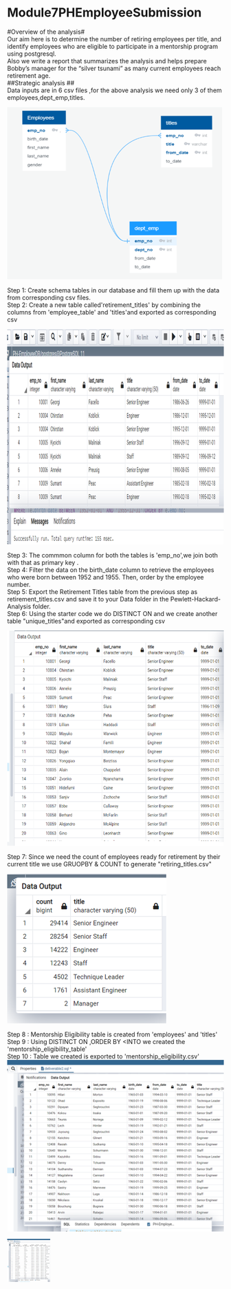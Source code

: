 # Module7PHEmployeeSubmission<br/>
#Overview of the analysis#<br/>
Our aim here is to determine the number of retiring employees per title, and identify employees who are eligible to participate in a mentorship program using postgresql. <br/>
Also we write a report that summarizes the analysis and helps prepare Bobby’s manager for the “silver tsunami” as many current employees reach retirement age.<br/>
##Strategic analysis  ##<br/>
Data inputs are in 6 csv files ,for the above analysis we need only 3 of them employees,dept_emp,titles.<br/>

<img src="https://github.com/ramyasnl/Module7PHEmployeeSubmission/blob/main/screenshots/ERD1.png" width="500" height="400"/>



Step 1: Create schema tables in our database and fill them up with the data from corresponding csv files.<br/>
Step 2: Create a new table called'retirement_titles' by combining the columns from 'employee_table' and 'titles'and exported as corresponding csv<br/>

<img src="https://github.com/ramyasnl/Module7PHEmployeeSubmission/blob/main/screenshots/retirement_title1.png" width="900" height="500"/>


Step 3: The commmon column for both the tables is 'emp_no',we join both with that as primary key .<br/>
Step 4: Filter the data on the birth_date column to retrieve the employees who were born between 1952 and 1955. Then, order by the employee number.</br>
Step 5: Export the Retirement Titles table from the previous step as retirement_titles.csv and save it to your Data folder in the Pewlett-Hackard-Analysis folder.<br/>
Step 6: Using the starter code we do DISTINCT ON and we create another table "unique_titles"and exported as corresponding csv</br>

<img src="https://github.com/ramyasnl/Module7PHEmployeeSubmission/blob/main/screenshots/unique%20titles2.png" width="900" height="500"/>


Step 7: Since we need the count of employees ready for retirement by their current title  we use GRUOPBY & COUNT to generate "retiring_titles.csv"</br>

![alt text](https://github.com/ramyasnl/Module7PHEmployeeSubmission/blob/main/screenshots/retiring_titles3.png)<br/>

Step 8 : Mentorship Eligibility table is created from 'employees' and 'titles' <br/>
Step 9 : Using DISTINCT ON ,ORDER BY <INTO we created the 'mentorship_eligibility_table'<br/>
Step 10 : Table we created is exported to 'mentorship_eligibility.csv' 
![alt text](https://github.com/ramyasnl/Module7PHEmployeeSubmission/blob/main/screenshots/mentorship.png)<br/>


<img src="https://github.com/ramyasnl/Module7PHEmployeeSubmission/blob/main/screenshots/mentorship.png" width="100" height="100"/>
